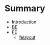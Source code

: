 # Summary

* [Introduction](README.md)
* [BE](be.md)
* [FE](fe_documentation.md)
   * [felayout](felayout.md)

